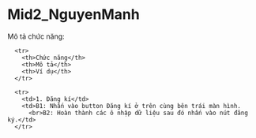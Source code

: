 # Mid2_NguyenManh

<!DOCTYPE html>
<html>
<head>
  <meta name="viewport" content="width=device-width, initial-scale=1">
  <link rel="stylesheet" href="https://maxcdn.bootstrapcdn.com/bootstrap/3.4.1/css/bootstrap.min.css">
</head>
<body>

<div class="container">
  <p>Mô tả chức năng:</p>                                                                                      
  <div class="table-responsive">          
  <table class="table">
    
      <tr>
        <th>Chức năng</th>
        <th>Mô tả</th>
        <th>Ví dụ</th>
      </tr>
    
      <tr>
        <td>1. Đăng kí</td>
        <td>B1: Nhấn vào button Đăng kí ở trên cùng bên trái màn hình.
          <br>B2: Hoàn thành các ô nhập dữ liệu sau đó nhấn vào nút đăng ký.</td>
      </tr>
      

        
   
  </table>
  </div>
</div>

